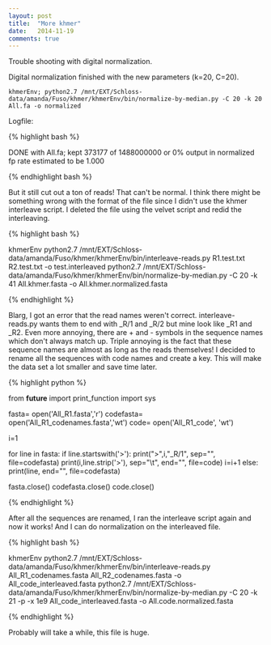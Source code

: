 ```yaml
---
layout: post
title:  "More khmer"
date:   2014-11-19
comments: true
---
```


Trouble shooting with digital normalization.

Digital normalization finished with the new parameters (k=20, C=20). 

```
khmerEnv; python2.7 /mnt/EXT/Schloss-data/amanda/Fuso/khmer/khmerEnv/bin/normalize-by-median.py -C 20 -k 20 All.fa -o normalized
```

Logfile:

{% highlight bash %}

DONE with All.fa; kept 373177 of 1488000000 or  0%
output in normalized
fp rate estimated to be 1.000

{% endhighlight bash %}


But it still cut out a ton of reads! That can't be normal. I think there might be something wrong with the format of the file since I didn't use the khmer interleave script. I deleted the file using the velvet script and redid the interleaving.

{% highlight bash %}

khmerEnv
python2.7 /mnt/EXT/Schloss-data/amanda/Fuso/khmer/khmerEnv/bin/interleave-reads.py R1.test.txt R2.test.txt -o test.interleaved
python2.7 /mnt/EXT/Schloss-data/amanda/Fuso/khmer/khmerEnv/bin/normalize-by-median.py -C 20 -k 41 All.khmer.fasta -o All.khmer.normalized.fasta

{% endhighlight %}

Blarg, I got an error that the read names weren't correct. interleave-reads.py wants them to end with _R/1 and _R/2 but mine look like _R1 and _R2. Even more annoying, there are + and - symbols in the sequence names which don't always match up. Triple annoying is the fact that these sequence names are almost as long as the reads themselves! I decided to rename all the sequences with code names and create a key. This will make the data set a lot smaller and save time later. 

{% highlight python %}

from __future__ import print_function
import sys

fasta= open('All_R1.fasta','r')
codefasta= open('All_R1_codenames.fasta','wt')
code= open('All_R1_code', 'wt')

i=1

for line in fasta:
	if line.startswith('>'):
		print(">",i,"_R/1", sep="", file=codefasta)
		print(i,line.strip('>'), sep="\t", end="", file=code)
		i=i+1
	else:
		print(line, end="", file=codefasta)
	

fasta.close()
codefasta.close()
code.close()

{% endhighlight %}

After all the sequences are renamed, I ran the interleave script again and now it works! And I can do normalization on the interleaved file. 

{% highlight bash %}

khmerEnv
python2.7 /mnt/EXT/Schloss-data/amanda/Fuso/khmer/khmerEnv/bin/interleave-reads.py All_R1_codenames.fasta All_R2_codenames.fasta -o All_code_interleaved.fasta
python2.7 /mnt/EXT/Schloss-data/amanda/Fuso/khmer/khmerEnv/bin/normalize-by-median.py -C 20 -k 21 -p -x 1e9 All_code_interleaved.fasta -o All.code.normalized.fasta

{% endhighlight %}

Probably will take a while, this file is huge.

